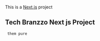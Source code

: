 This is a [Next.js](https://nextjs.org/) project 

## Tech Branzzo Next js Project 

 

```bash
 them pure 
```
